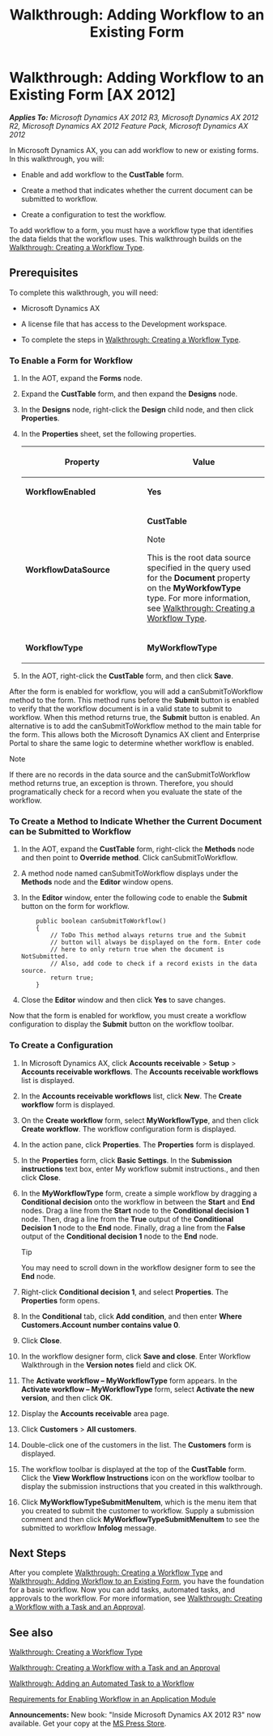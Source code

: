 ﻿---
title: 'Walkthrough: Adding Workflow to an Existing Form'
TOCTitle: 'Walkthrough: Adding Workflow to an Existing Form'
ms:assetid: e9e14877-c8fe-4b4b-8820-4b7397729404
ms:mtpsurl: https://msdn.microsoft.com/en-us/library/Cc653399(v=AX.60)
ms:contentKeyID: 35253231
ms.date: 05/18/2015
mtps_version: v=AX.60
---

# Walkthrough: Adding Workflow to an Existing Form [AX 2012]


_**Applies To:** Microsoft Dynamics AX 2012 R3, Microsoft Dynamics AX 2012 R2, Microsoft Dynamics AX 2012 Feature Pack, Microsoft Dynamics AX 2012_

In Microsoft Dynamics AX, you can add workflow to new or existing forms. In this walkthrough, you will:

  - Enable and add workflow to the **CustTable** form.

  - Create a method that indicates whether the current document can be submitted to workflow.

  - Create a configuration to test the workflow.

To add workflow to a form, you must have a workflow type that identifies the data fields that the workflow uses. This walkthrough builds on the [Walkthrough: Creating a Workflow Type](walkthrough-creating-a-workflow-type.md).

## Prerequisites

To complete this walkthrough, you will need:

  - Microsoft Dynamics AX

  - A license file that has access to the Development workspace.

  - To complete the steps in [Walkthrough: Creating a Workflow Type](walkthrough-creating-a-workflow-type.md).

### To Enable a Form for Workflow

1.  In the AOT, expand the **Forms** node.

2.  Expand the **CustTable** form, and then expand the **Designs** node.

3.  In the **Designs** node, right-click the **Design** child node, and then click **Properties**.

4.  In the **Properties** sheet, set the following properties.
    
    <table>
    <colgroup>
    <col style="width: 50%" />
    <col style="width: 50%" />
    </colgroup>
    <thead>
    <tr class="header">
    <th><p>Property</p></th>
    <th><p>Value</p></th>
    </tr>
    </thead>
    <tbody>
    <tr class="odd">
    <td><p><strong>WorkflowEnabled</strong></p></td>
    <td><p><strong>Yes</strong></p></td>
    </tr>
    <tr class="even">
    <td><p><strong>WorkflowDataSource</strong></p></td>
    <td><p><strong>CustTable</strong></p>
    
    > [!note]  
    > <P>This is the root data source specified in the query used for the <strong>Document</strong> property on the <strong>MyWorkfowType</strong> type. For more information, see <a href="walkthrough-creating-a-workflow-type.md">Walkthrough: Creating a Workflow Type</a>.</P>
    
    </td>
    </tr>
    <tr class="odd">
    <td><p><strong>WorkflowType</strong></p></td>
    <td><p><strong>MyWorkflowType</strong></p></td>
    </tr>
    </tbody>
    </table>


5.  In the AOT, right-click the **CustTable** form, and then click **Save**.

After the form is enabled for workflow, you will add a canSubmitToWorkflow method to the form. This method runs before the **Submit** button is enabled to verify that the workflow document is in a valid state to submit to workflow. When this method returns true, the **Submit** button is enabled. An alternative is to add the canSubmitToWorkflow method to the main table for the form. This allows both the Microsoft Dynamics AX client and Enterprise Portal to share the same logic to determine whether workflow is enabled.


> [!NOTE]
> <P>If there are no records in the data source and the canSubmitToWorkflow method returns true, an exception is thrown. Therefore, you should programatically check for a record when you evaluate the state of the workflow.</P>



### To Create a Method to Indicate Whether the Current Document can be Submitted to Workflow

1.  In the AOT, expand the **CustTable** form, right-click the **Methods** node and then point to **Override method**. Click canSubmitToWorkflow.

2.  A method node named canSubmitToWorkflow displays under the **Methods** node and the **Editor** window opens.

3.  In the **Editor** window, enter the following code to enable the **Submit** button on the form for workflow.
    ```X++  
        public boolean canSubmitToWorkflow()
        {
            // ToDo This method always returns true and the Submit
            // button will always be displayed on the form. Enter code
            // here to only return true when the document is NotSubmitted.
            // Also, add code to check if a record exists in the data source.
            return true;
        }
    ```
4.  Close the **Editor** window and then click **Yes** to save changes.

Now that the form is enabled for workflow, you must create a workflow configuration to display the **Submit** button on the workflow toolbar.

### To Create a Configuration

1.  In Microsoft Dynamics AX, click **Accounts receivable** \> **Setup** \> **Accounts receivable workflows**. The **Accounts receivable workflows** list is displayed.

2.  In the **Accounts receivable workflows** list, click **New**. The **Create workflow** form is displayed.

3.  On the **Create workflow** form, select **MyWorkflowType**, and then click **Create workflow**. The workflow configuration form is displayed.

4.  In the action pane, click **Properties**. The **Properties** form is displayed.

5.  In the **Properties** form, click **Basic Settings**. In the **Submission instructions** text box, enter My workflow submit instructions., and then click **Close**.

6.  In the **MyWorkflowType** form, create a simple workflow by dragging a **Conditional decision** onto the workflow in between the **Start** and **End** nodes. Drag a line from the **Start** node to the **Conditional decision 1** node. Then, drag a line from the **True** output of the **Conditional Decision 1** node to the **End** node. Finally, drag a line from the **False** output of the **Conditional decision 1** node to the **End** node.
    

    > [!TIP]
    > <P>You may need to scroll down in the workflow designer form to see the <STRONG>End</STRONG> node.</P>



7.  Right-click **Conditional decision 1**, and select **Properties**. The **Properties** form opens.

8.  In the **Conditional** tab, click **Add condition**, and then enter **Where Customers.Account number contains value 0**.

9.  Click **Close**.

10. In the workflow designer form, click **Save and close**. Enter Workflow Walkthrough in the **Version notes** field and click OK.

11. The **Activate workflow – MyWorkflowType** form appears. In the **Activate workflow – MyWorkflowType** form, select **Activate the new version**, and then click **OK**.

12. Display the **Accounts receivable** area page.

13. Click **Customers** \> **All customers**.

14. Double-click one of the customers in the list. The **Customers** form is displayed.

15. The workflow toolbar is displayed at the top of the **CustTable** form. Click the **View Workflow Instructions** icon on the workflow toolbar to display the submission instructions that you created in this walkthrough.

16. Click **MyWorkflowTypeSubmitMenuItem**, which is the menu item that you created to submit the customer to workflow. Supply a submission comment and then click **MyWorkflowTypeSubmitMenuItem** to see the submitted to workflow **Infolog** message.

## Next Steps

After you complete [Walkthrough: Creating a Workflow Type](walkthrough-creating-a-workflow-type.md) and [Walkthrough: Adding Workflow to an Existing Form](walkthrough-adding-workflow-to-an-existing-form.md), you have the foundation for a basic workflow. Now you can add tasks, automated tasks, and approvals to the workflow. For more information, see [Walkthrough: Creating a Workflow with a Task and an Approval](walkthrough-creating-a-workflow-with-a-task-and-an-approval.md).

## See also

[Walkthrough: Creating a Workflow Type](walkthrough-creating-a-workflow-type.md)

[Walkthrough: Creating a Workflow with a Task and an Approval](walkthrough-creating-a-workflow-with-a-task-and-an-approval.md)

[Walkthrough: Adding an Automated Task to a Workflow](walkthrough-adding-an-automated-task-to-a-workflow.md)

[Requirements for Enabling Workflow in an Application Module](requirements-for-enabling-workflow-in-an-application-module.md)

  
**Announcements:** New book: "Inside Microsoft Dynamics AX 2012 R3" now available. Get your copy at the [MS Press Store](https://www.microsoftpressstore.com/store/inside-microsoft-dynamics-ax-2012-r3-9780735685109).

